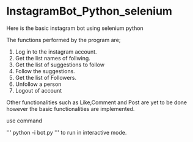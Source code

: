 # InstagramBot_Python_selenium

Here is the basic instagram bot using selenium python

The functions performed by the program are;
1. Log in to the instagram account.
2. Get the list names of follwing.
3. Get the list of suggestions to follow
4. Follow the suggestions.
5. Get the list of Followers.
6. Unfollow a person
7. Logout of account

Other functionalities such as Like,Comment and Post are yet to be done
however the basic functionalities are implemented.

use command

''' python -i bot.py ''' to run in interactive mode.
